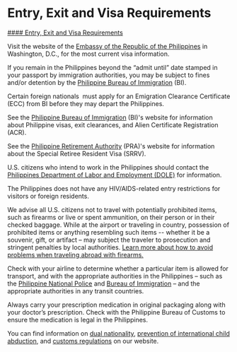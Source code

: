 # Entry, Exit and Visa Requirements

[#### Entry, Exit and Visa Requirements](javascript:void(0); "Entry, Exit and Visa Requirements")

Visit the website of the [Embassy of the Republic of the Philippines](https://philippineembassy-dc.org/) in Washington, D.C., for the most current visa information.

If you remain in the Philippines beyond the “admit until” date stamped in your passport by immigration authorities, you may be subject to fines and/or detention by the [Philippine Bureau of Immigration](https://immigration.gov.ph/) (BI).

Certain foreign nationals  must apply for an Emigration Clearance Certificate (ECC) from BI before they may depart the Philippines.

See the [Philippine Bureau of Immigration](https://immigration.gov.ph/) (BI)'s website for information about Philippine visas, exit clearances, and Alien Certificate Registration (ACR).

See the [Philippine Retirement Authority](https://pra.gov.ph/) (PRA)'s website for information about the Special Retiree Resident Visa (SRRV).

U.S. citizens who intend to work in the Philippines should contact the [Philippines Department of Labor and Employment (DOLE)](https://dole.gov.ph/) for information.

The Philippines does not have any HIV/AIDS-related entry restrictions for visitors or foreign residents.

We advise all U.S. citizens not to travel with potentially prohibited items, such as firearms or live or spent ammunition, on their person or in their checked baggage. While at the airport or traveling in country, possession of prohibited items or anything resembling such items -- whether it be a souvenir, gift, or artifact – may subject the traveler to prosecution and stringent penalties by local authorities. [Learn more about how to avoid problems when traveling abroad with firearms.](https://travel.state.gov/content/travel/en/international-travel/before-you-go/travelers-with-special-considerations/traveling-abroad-with-firearms.html)

Check with your airline to determine whether a particular item is allowed for transport, and with the appropriate authorities in the Philippines – such as the [Philippine National Police](https://pnp.gov.ph/) and [Bureau of Immigration](https://immigration.gov.ph/) – and the appropriate authorities in any transit countries.

Always carry your prescription medication in original packaging along with your doctor’s prescription. Check with the Philippine Bureau of Customs to ensure the medication is legal in the Philippines.

You can find information on [dual nationality](https://travel.state.gov/content/travel/en/international-travel/before-you-go/travelers-with-special-considerations/Dual-Nationality-Travelers.html), [prevention of international child abduction](https://travel.state.gov/content/travel/en/International-Parental-Child-Abduction/prevention.html), and [customs regulations](https://travel.state.gov/content/travel/en/international-travel/before-you-go/customs-and-import.html) on our website.